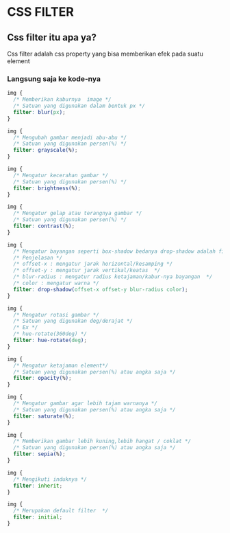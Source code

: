 # CSS FILTER

## Css filter itu apa ya?

Css filter adalah css property yang bisa memberikan efek pada suatu element

### Langsung saja ke kode-nya

```css
img {
  /* Memberikan kaburnya  image */
  /* Satuan yang digunakan dalam bentuk px */
  filter: blur(px);
}
```

```css
img {
  /* Mengubah gambar menjadi abu-abu */
  /* Satuan yang digunakan persen(%) */
  filter: grayscale(%);
}
```

```css
img {
  /* Mengatur kecerahan gambar */
  /* Satuan yang digunakan persen(%) */
  filter: brightness(%);
}
```

```css
img {
  /* Mengatur gelap atau terangnya gambar */
  /* Satuan yang digunakan persen(%) */
  filter: contrast(%);
}
```

```css
img {
  /* Mengatur bayangan seperti box-shadow bedanya drop-shadow adalah filter */
  /* Penjelasan */
  /* offset-x : mengatur jarak horizontal/kesamping */
  /* offset-y : mengatur jarak vertikal/keatas  */
  /* blur-radius : mengatur radius ketajaman/kabur-nya bayangan  */
  /* color : mengatur warna */
  filter: drop-shadow(offset-x offset-y blur-radius color);
}
```

```css
img {
  /* Mengatur rotasi gambar */
  /* Satuan yang digunakan deg/derajat */
  /* Ex */
  /* hue-rotate(360deg) */
  filter: hue-rotate(deg);
}
```

```css
img {
  /* Mengatur ketajaman element*/
  /* Satuan yang digunakan persen(%) atau angka saja */
  filter: opacity(%);
}
```

```css
img {
  /* Mengatur gambar agar lebih tajam warnanya */
  /* Satuan yang digunakan persen(%) atau angka saja */
  filter: saturate(%);
}
```

```css
img {
  /* Memberikan gambar lebih kuning,lebih hangat / coklat */
  /* Satuan yang digunakan persen(%) atau angka saja */
  filter: sepia(%);
}
```

```css
img {
  /* Mengikuti induknya */
  filter: inherit;
}
```

```css
img {
  /* Merupakan default filter  */
  filter: initial;
}
```
